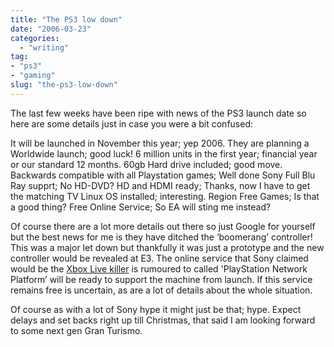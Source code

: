 ```yaml
---
title: "The PS3 low down"
date: "2006-03-23"
categories:
  - "writing"
tag:
- "ps3"
- "gaming"
slug: "the-ps3-low-down"
---
```


The last few weeks have been ripe with news of the PS3 launch date so here are some details just in case you were a bit confused:

It will be launched in November this year; yep 2006.
They are planning a Worldwide launch; good luck!
6 million units in the first year; financial year or our standard 12 months.
60gb Hard drive included; good move.
Backwards compatible with all Playstation games; Well done Sony
Full Blu Ray supprt; No HD-DVD?
HD and HDMI ready; Thanks, now I have to get the matching TV
Linux OS installed; interesting.
Region Free Games; Is that a good thing?
Free Online Service; So EA will sting me instead?

Of course there are a lot more details out there so just Google for yourself but the best news for me is they have ditched the ‘boomerang’ controller!
This was a major let down but thankfully it was just a prototype and the new controller would be revealed at E3.
The online service that Sony claimed would be the [Xbox Live killer][1] is rumoured to called 'PlayStation Network Platform’ will be ready to support the machine from launch. If this service remains free is uncertain, as are a lot of details about the whole situation.

Of course as with a lot of Sony hype it might just be that; hype. Expect delays and set backs right up till Christmas, that said I am looking forward to some next gen Gran Turismo.

[1]:	https://adamchamberlin.info/2006/02/playstation-live/